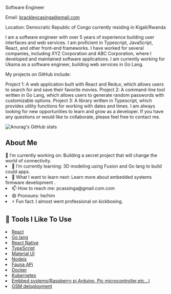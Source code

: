 
Software Engineer

Email: brackleycasinga@email.com

Location: Democratic Republic of Congo currently residing in Kigali/Rwanda

I am a software engineer with over 5 years of experience building user interfaces and web services. I am proficient in Typescript, JavaScript, React, and other front-end frameworks. I have worked for several companies, including XYZ Corporation and ABC Corporation, where I developed and maintained software applications. I am currently working for Ukama as a software engineer, building web services in Go Lang.

My projects on GitHub include:

Project 1: A web application built with React and Redux, which allows users to search for and save their favorite movies.
Project 2: A command-line tool written in Go Lang, which allows users to generate random passwords with customizable options.
Project 3: A library written in Typescript, which provides utility functions for working with dates and times.
I am always looking for new opportunities to learn and grow as a developer. If you have any questions or would like to collaborate, please feel free to contact me.

![Anurag's GitHub stats](https://github-readme-stats.vercel.app/api?username=Brackleycassinga&show_icons=true&theme=radical&count_private=true)

<h2>About Me</h2>
🔭 I’m currently working on: Building a secret project that will change the world of connectivity.
<li>🌱 I’m currently learning: 3D modeling using Fusion and Go lang to build could apps.</li>
<li>🤔 What I want to learn next: Learn more about embedded systems firmware development .</li>
<li>📫 How to reach me: pcassinga@gmail.com.com</li>
<li>😄 Pronouns: he/him</li>
<li>⚡ Fun fact: I almost went professional on kickboxing.</li>
<h2>🔧 Tools I Like To Use</h2>
<li><a href="">React</a></li>
<li><a href="">Go lang</a></li>
<li><a href="">React Native</a></li>
<li><a href="">TypeScript</a></li>
<li><a href="">Material UI</a></li>
<li><a href="">Nodejs</a></li>
<li><a href="">Fauna APi</a></li>
<li><a href="">Docker</a></li>
<li><a href="">Kubernetes</a></li>
<li><a href="">Embbed systems(Raspberry pi,Arduino, Pic microcontroller,etc...)</a></li>
<li><a href="">GSM deloployment</a></li>

